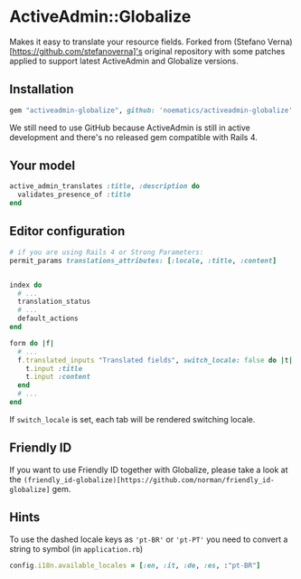 # ActiveAdmin::Globalize

Makes it easy to translate your resource fields. Forked from (Stefano Verna)[https://github.com/stefanoverna]'s original repository with some patches applied to support latest ActiveAdmin and Globalize versions.


## Installation

```ruby
gem "activeadmin-globalize", github: 'noematics/activeadmin-globalize'
```

We still need to use GitHub because ActiveAdmin is still in active development
and there's no released gem compatible with Rails 4.

## Your model

```ruby
active_admin_translates :title, :description do
  validates_presence_of :title
end
```

## Editor configuration

```ruby
# if you are using Rails 4 or Strong Parameters:
permit_params translations_attributes: [:locale, :title, :content]


index do
  # ...
  translation_status
  # ...
  default_actions
end

form do |f|
  # ...
  f.translated_inputs "Translated fields", switch_locale: false do |t|
    t.input :title
    t.input :content
  end
  # ...
end
```

If `switch_locale` is set, each tab will be rendered switching locale.

## Friendly ID

If you want to use Friendly ID together with Globalize, please take a look
at the `(friendly_id-globalize)[https://github.com/norman/friendly_id-globalize]` gem.

## Hints

To use the dashed locale keys as `'pt-BR'` or `'pt-PT'` you need to convert a string to symbol (in `application.rb`)

```ruby
config.i18n.available_locales = [:en, :it, :de, :es, :"pt-BR"]
```

